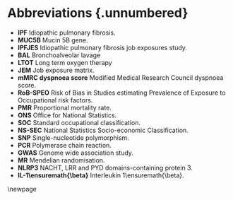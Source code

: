 # Abbreviations {.unnumbered}

- **IPF** Idiopathic pulmonary fibrosis. 
- **MUC5B** Mucin 5B gene. 
- **IPFJES** Idiopathic pulmonary fibrosis job exposures study.
- **BAL** Bronchoalveolar lavage
- **LTOT** Long term oxygen therapy
- **JEM** Job exposure matrix.
- **mMRC dyspnoea score** Modified Medical Research Council dyspnoea score.
- **RoB-SPEO** Risk of Bias in Studies estimating Prevalence of Exposure to Occupational risk factors.
- **PMR** Proportional mortality rate.
- **ONS** Office for National Statistics.
- **SOC** Standard occupational classification.
- **NS-SEC** National Statistics Socio-economic Classification.
- **SNP** Single-nucleotide polymorphism.
- **PCR** Polymerase chain reaction.
- **GWAS** Genome wide association study.
- **MR** Mendelian randomisation.
- **NLRP3** NACHT, LRR and PYD domains-containing protein 3.
- **IL-1\ensuremath{\beta}** Interleukin 1\ensuremath{\beta}.

\newpage


